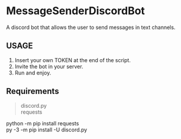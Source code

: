 # MessageSenderDiscordBot
A discord bot that allows the user to send messages in text channels.

## USAGE
1. Insert your own TOKEN at the end of the script. <br/>
2. Invite the bot in your server. <br/>
3. Run and enjoy.

## Requirements
> discord.py <br/>
> requests <br/>

python -m pip install requests <br/>
py -3 -m pip install -U discord.py
